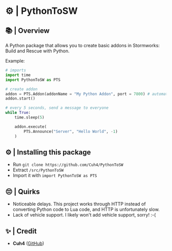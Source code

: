 # ⚙️ | PythonToSW

## 📚 | Overview
A Python package that allows you to create basic addons in Stormworks: Build and Rescue with Python.

Example:

```python
# imports
import time
import PythonToSW as PTS

# create addon
addon = PTS.Addon(addonName = "My Python Addon", port = 7800) # automatically creates an sw addon and brings it to your game's addon directory
addon.start()

# every 5 seconds, send a message to everyone
while True:
    time.sleep(5)

    addon.execute(
        PTS.Announce("Server", "Hello World", -1)
    )
```

## ⚙️ | Installing this package
- Run `git clone https://github.com/Cuh4/PythonToSW`
- Extract `/src/PythonToSW`
- Import it with `import PythonToSW as PTS`

## 😔 | Quirks
- Noticeable delays. This project works through HTTP instead of converting Python code to Lua code, and HTTP is unfortunately slow.
- Lack of vehicle support. I likely won't add vehicle support, sorry! :-(

## ✨ | Credit
- **Cuh4** ([GitHub](https://github.com/Cuh4)) 